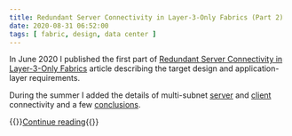 ```yaml
---
title: Redundant Server Connectivity in Layer-3-Only Fabrics (Part 2)
date: 2020-08-31 06:52:00
tags: [ fabric, design, data center ]
---
```

In June 2020 I published the first part of [Redundant Server Connectivity in Layer-3-Only Fabrics](/kb/Layer3Fabrics/) article describing the target design and application-layer requirements.

During the summer I added the details of multi-subnet [server](/kb/Layer3Fabrics/30-servers.html) and [client](/kb/Layer3Fabrics/40-clients.html) connectivity and a few [conclusions](/kb/Layer3Fabrics/50-conclusions.html). 

{{<jump>}}[Continue reading](/kb/Layer3Fabrics/){{</jump>}}